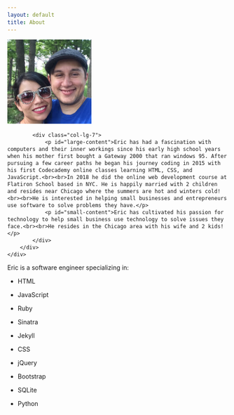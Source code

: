 ```yaml
---
layout: default
title: About
---
```


<div class="jumbotron">
    <div class="container-fluid">
        <div class="row">
            <div class="col-lg-5">
                <img class="img-responsive img-circle center-block" src="jpg/icon.jpg">
            </div>

            <div class="col-lg-7">
                <p id="large-content">Eric has had a fascination with computers and their inner workings since his early high school years when his mother first bought a Gateway 2000 that ran windows 95. After pursuing a few career paths he began his journey coding in 2015 with his first Codecademy online classes learning HTML, CSS, and JavaScript.<br><br>In 2018 he did the online web development course at Flatiron School based in NYC. He is happily married with 2 children and resides near Chicago where the summers are hot and winters cold!<br><br>He is interested in helping small businesses and entrepreneurs use software to solve problems they have.</p>
                <p id="small-content">Eric has cultivated his passion for technology to help small business use technology to solve issues they face.<br><br>He resides in the Chicago area with his wife and 2 kids!</p>
            </div>
        </div>
    </div>
</div>

<!-- Skills -->
<div class="main">
    <div class="container-fluid">
        <div class="row">
            <p id="eric">Eric is a software engineer specializing in:</p>
            <div class="col-xs-6">
                <ul>
                    <li>
                        <p>HTML</p>
                    </li>
                    <li>
                        <p>JavaScript</p>
                    </li>
                    <li>
                        <p>Ruby</p>
                    </li>
                    <li>
                        <p>Sinatra</p>
                    </li>
                    <li>
                        <p>Jekyll</p>
                    </li>
                </ul>
            </div>
            <div class="col-xs-6">
                <ul>
                    <li>
                        <p>CSS</p>
                    </li>
                    <li>
                        <p>jQuery</p>
                    </li>
                    <li>
                        <p>Bootstrap</p>
                    </li>
                    <li>
                        <p>SQLite</p>
                    </li>
                    <li>
                        <p>Python</p>
                    </li>
                </ul>
            </div>
        </div>
    </div>
</div>
